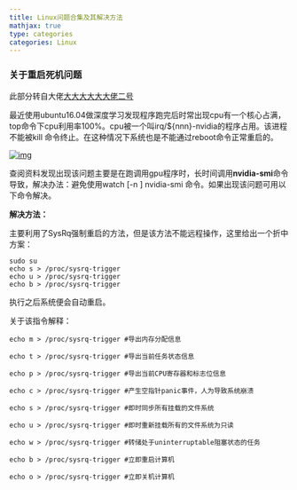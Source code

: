 ```yaml
---
title: Linux问题合集及其解决方法
mathjax: true
type: categories
categories: Linux
---
```


### 关于重启死机问题

此部分转自大佬[大大大大大大佬二号](https://izhaolei.github.io/pytorch4.0/2018/06/19/PyTorch-fix-layer/)

最近使用ubuntu16.04做深度学习发现程序跑完后时常出现cpu有一个核心占满，top命令下cpu利用率100%。cpu被一个叫irq/${nnn}-nvidia的程序占用。该进程不能被kill 命令终止。在这种情况下系统也是不能通过reboot命令正常重启的。

[![img](https://i.imgur.com/A8Q0SoV.jpg)](https://i.imgur.com/A8Q0SoV.jpg)

查阅资料发现出现该问题主要是在跑调用gpu程序时，长时间调用**nvidia-smi**命令导致，解决办法：避免使用watch [-n ] nvidia-smi 命令。如果出现该问题可用以下命令解决。

**解决方法：**

主要利用了SysRq强制重启的方法，但是该方法不能远程操作，这里给出一个折中方案：

```
sudo su
echo s > /proc/sysrq-trigger
echo u > /proc/sysrq-trigger
echo b > /proc/sysrq-trigger
```

执行之后系统便会自动重启。

关于该指令解释：

```
echo m > /proc/sysrq-trigger #导出内存分配信息

echo t > /proc/sysrq-trigger #导出当前任务状态信息

echo p > /proc/sysrq-trigger #导出当前CPU寄存器和标志位信息

echo c > /proc/sysrq-trigger #产生空指针panic事件，人为导致系统崩溃

echo s > /proc/sysrq-trigger #即时同步所有挂载的文件系统

echo u > /proc/sysrq-trigger #即时重新挂载所有的文件系统为只读

echo w > /proc/sysrq-trigger #转储处于uninterruptable阻塞状态的任务

echo b > /proc/sysrq-trigger #立即重启计算机

echo o > /proc/sysrq-trigger #立即关机计算机
```

